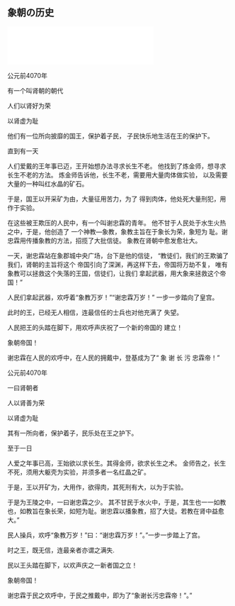## 象朝の历史



<iframe frameborder="no" border="0" marginwidth="0" marginheight="0" width=330 height=86 src="//music.163.com/outchain/player?type=2&id=29418062&auto=1&height=66"></iframe>


公元前4070年

有一个叫肾朝的朝代

人们以肾好为荣

以肾虚为耻

他们有一位所向披靡的国王，保护着子民，
子民快乐地生活在王的保护下。

直到有一天

人们爱戴的王年事已迈，王开始想办法寻求长生不老。
他找到了炼金师，想寻求长生不老的方法。
炼金师告诉他，长生不老，需要用大量肉体做实验，
以及需要大量的一种叫红水晶的矿石。

于是，国王以开采矿为由，大量征用苦力，为了
得到肉体，他处死大量刑犯，用作于实验。

在这些被王欺压的人民中，有一个叫谢忠霖的青年。
他不甘于人民处于水生火热之中，于是，他创造了
一个神教—象教，象教主旨在于象长为荣，象短为
耻。谢忠霖用传播象教的方法，招揽了大批信徒。
象教在肾朝中愈发愈壮大。

一天，谢忠霖站在象郡城中央广场，台下是他的信徒，
“教徒们，我们的王欺骗了我们，肾朝的主旨将这个
帝国引向了深渊，再这样下去，帝国将万劫不复，
唯有象教可以拯救这个失落的王国，信徒们，让我们
拿起武器，用大象来拯救这个帝国！”

人民们拿起武器，欢呼着“象教万岁！”“谢忠霖万岁！”
一步一步踏向了皇宫。

此时的王，已经无人相信，连最信任的士兵也对他充满了
失望。

人民把王的头踏在脚下，用欢呼声庆祝了一个新的帝国的
建立！

象朝帝国！

谢忠霖在人民的欢呼中，在人民的拥戴中，登基成为了“
象 谢 长 污 忠霖帝！”





公元前4070年

一曰肾朝者

人以肾善为荣

以肾虚为耻

其有一所向者，保护着子，民乐处在王之护下。

至于一日

人爱之年事已高，王始欲以求长生。其得金师，欲求长生之术。
金师告之，长生不死，须用大躯壳为实验，并须多者一名红晶之矿。

于是，王以开矿为，大用作，欲得肉，其死刑有大，以为于实验。


于是为王陵之中，一曰谢忠霖之少。
其不甘民于水火中，于是，其生也一一如教也，如教旨在象长荣，如短为耻。谢忠霖以播象教，招了大徒。若教在肾中益愈大。”

民人操兵，欢呼“象教万岁！”曰：“谢忠霖万岁！”。”一步一步踏上了宫。

时之王，既无信，连最亲者亦谓之满失.

民以王头踏在脚下，以欢声庆之一新者国之立！

象朝帝国！

谢忠霖于民之欢呼中，于民之推戴中，即为了“象谢长污忠霖帝！”。”
